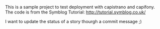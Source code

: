This is a sample project to test deployment with capistrano and capifony. <br/>
The code is from the Symblog Tutorial: http://tutorial.symblog.co.uk/

 I want to update the status of a story thourgh a commit message ;) 
